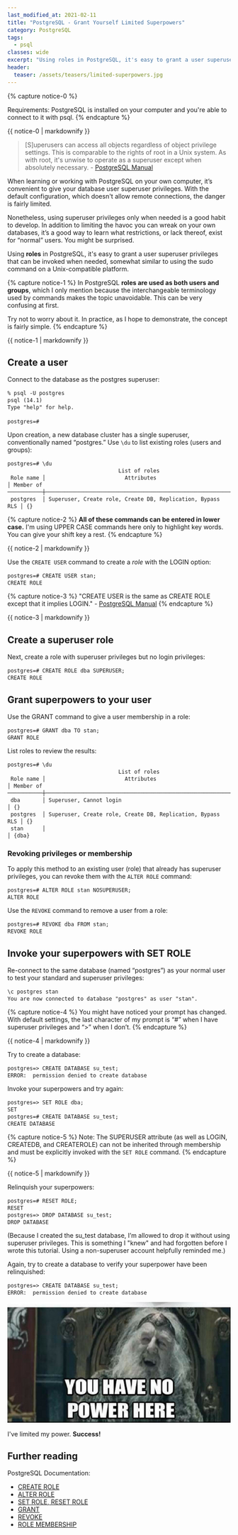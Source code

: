 ```yaml
---
last_modified_at: 2021-02-11
title: "PostgreSQL - Grant Yourself Limited Superpowers"
category: PostgreSQL
tags:
  - psql
classes: wide
excerpt: "Using roles in PostgreSQL, it's easy to grant a user superuser privileges that can be invoked when needed, somewhat similar to using the sudo command on a Unix-compatible platform."
header:
  teaser: /assets/teasers/limited-superpowers.jpg
---
```


{% capture notice-0 %}

Requirements: PostgreSQL is installed on your computer and you're able to connect to it with psql.
{% endcapture %}<div class="notice--primary">{{ notice-0 | markdownify }}</div>

> [S]uperusers can access all objects regardless of object privilege settings. This is comparable to the rights of root in a Unix system. As with root, it's unwise to operate as a superuser except when absolutely necessary. - [PostgreSQL Manual](#further-reading)

When learning or working with PostgreSQL on your own computer, it’s convenient to give your database user superuser privileges. With the default configuration, which doesn't allow remote connections, the danger is fairly limited.

Nonetheless, using superuser privileges only when needed is a good habit to develop. In addition to limiting the havoc you can wreak on your own databases, it’s a good way to learn what restrictions, or lack thereof, exist for “normal” users. You might be surprised.

Using **roles** in PostgreSQL, it's easy to grant a user superuser privileges that can be invoked when needed, somewhat similar to using the sudo command on a Unix-compatible platform.

{% capture notice-1 %}
In PostgreSQL **roles are used as both users and groups**, which I only mention because the interchangeable terminology used by commands makes the topic unavoidable. This can be very confusing at first.

Try not to worry about it. In practice, as I hope to demonstrate, the concept is fairly simple.
{% endcapture %}<div class="notice">{{ notice-1 | markdownify }}</div>

## Create a user

Connect to the database as the postgres superuser:

```
% psql -U postgres
psql (14.1)
Type "help" for help.

postgres=#
```

Upon creation, a new database cluster has a single superuser, conventionally named “postgres.” Use `\du` to list existing roles (users and groups):

```
postgres=# \du
                                   List of roles
 Role name │                         Attributes                         │ Member of
───────────┼────────────────────────────────────────────────────────────┼───────────
 postgres  │ Superuser, Create role, Create DB, Replication, Bypass RLS │ {}
```

{% capture notice-2 %}
**All of these commands can be entered in lower case.** I'm using UPPER CASE commands here only to highlight key words. You can give your shift key a rest.
{% endcapture %}<div class="notice--primary">{{ notice-2 | markdownify }}</div>


Use the `CREATE USER` command to create a *role* with the LOGIN option:

```
postgres=# CREATE USER stan;
CREATE ROLE
```
{% capture notice-3 %}
"CREATE USER is the same as CREATE ROLE except that it implies LOGIN." - [PostgreSQL Manual](#further-reading)
{% endcapture %}<div class="notice">{{ notice-3 | markdownify }}</div>

## Create a superuser role

Next, create a role with superuser privileges but no login privileges:

```
postgres=# CREATE ROLE dba SUPERUSER;
CREATE ROLE
```

## Grant superpowers to your user

Use the GRANT command to give a user membership in a role:

```
postgres=# GRANT dba TO stan;
GRANT ROLE
```

List roles to review the results:

```
postgres=# \du
                                   List of roles
 Role name │                         Attributes                         │ Member of
───────────┼────────────────────────────────────────────────────────────┼───────────
 dba       │ Superuser, Cannot login                                    │ {}
 postgres  │ Superuser, Create role, Create DB, Replication, Bypass RLS │ {}
 stan      │                                                            │ {dba}
```

### Revoking privileges or membership

To apply this method to an existing user (role) that already has superuser privileges, you can revoke them with the `ALTER ROLE` command:
```
postgres=# ALTER ROLE stan NOSUPERUSER;
ALTER ROLE
```

Use the `REVOKE` command to remove a user from a role:

```
postgres=# REVOKE dba FROM stan;
REVOKE ROLE
```

## Invoke your superpowers with SET ROLE

Re-connect to the same database (named “postgres”) as your normal user to test your standard and superuser privileges:

```
\c postgres stan
You are now connected to database "postgres" as user "stan".
```

{% capture notice-4 %}
You might have noticed your prompt has changed. With default settings, the last character of my prompt is “#” when I have superuser privileges and “>” when I don’t.
{% endcapture %}<div class="notice">{{ notice-4 | markdownify }}</div>

Try to create a database:

```
postgres=> CREATE DATABASE su_test;
ERROR:  permission denied to create database
```

Invoke your superpowers and try again:
```
postgres=> SET ROLE dba;
SET
postgres=# CREATE DATABASE su_test;
CREATE DATABASE
```

{% capture notice-5 %}
Note: The SUPERUSER attribute (as well as LOGIN, CREATEDB, and CREATEROLE) can not be inherited through membership and must be explicitly invoked with the `SET ROLE` command.
{% endcapture %}<div class="notice">{{ notice-5 | markdownify }}</div>

Relinquish your superpowers:
```
postgres=# RESET ROLE;
RESET
postgres=> DROP DATABASE su_test;
DROP DATABASE
```

(Because I created the su_test database, I’m allowed to drop it without using superuser privileges. This is something I "knew" and had forgotten before I wrote this tutorial. Using a non-superuser account helpfully reminded me.)

Again, try to create a database to verify your superpower have been relinquished:

```
postgres=> CREATE DATABASE su_test;
ERROR:  permission denied to create database
```

!["No power! [meme]"](/assets/images/no-power.jpg)

I've limited my power. **Success!**

## Further reading

PostgreSQL Documentation:

* [CREATE ROLE](https://www.postgresql.org/docs/current/sql-createrole.html)
* [ALTER ROLE](https://www.postgresql.org/docs/current/sql-alterrole.html)
* [SET ROLE, RESET ROLE](https://www.postgresql.org/docs/current/sql-set-role.html)
* [GRANT](https://www.postgresql.org/docs/current/sql-grant.html)
* [REVOKE](https://www.postgresql.org/docs/current/sql-revoke.html)
* [ROLE MEMBERSHIP](https://www.postgresql.org/docs/current/role-membership.html)

